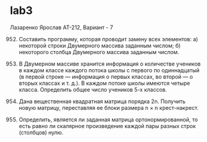 # lab3
Лазаренко Ярослав
АТ-212, Вариант - 7

952. Составить программу, которая проводит замену всех элементов:
а) некоторой строки Двумерного массива заданным числом;
б) некоторого столбца Двумерного массива заданным числом.

959. В Двумерном массиве хранится информация о количестве учеников в каждом классе каждого потока школы с первого по одиннадцатый (в первой строке — информация о первых классах, во второй — о вторых классах и т. д.). В каждом потоке школы имеются четыре класса. Определить общее число учеников 5-х классов.

978. Дана вещественная квадратная матрица порядка 2n. Получить новую матрицу, переставляя ее блоки размера n × n крест-накрест.

1015. Определить, является ли заданная матрица ортонормированной, то есть равно ли скалярное произведение каждой пары разных строк (столбцов) нулю.
